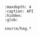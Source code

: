 ```{include} ../README.md
```

```{toctree}
:maxdepth: 4
:caption: API
:hidden:
:glob:

source/hog.*
```